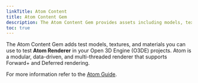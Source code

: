 ```yaml
---
linkTitle: Atom Content
title: Atom Content Gem
description: The Atom Content Gem provides assets including models, textures, and materials, that  can be used to test Atom Renderer in  Open 3D Engine.
toc: true
---
```


The Atom Content Gem adds test models, textures, and materials you can use to test **Atom Renderer** in your Open 3D Engine (O3DE) projects. Atom is a modular, data-driven, and multi-threaded renderer that supports Forward+ and Deferred rendering.

For more information refer to the [Atom Guide](/docs/atom-guide).
